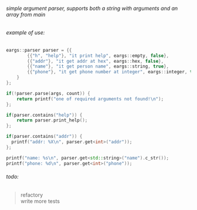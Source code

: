###### simple argument parser, supports both a string with arguments and an array from main

###### example of use:
```c++
eargs::parser parser = {{
        {{"h", "help"}, "it print help", eargs::empty, false},
        {{"addr"}, "it get addr at hex", eargs::hex, false},
        {{"name"}, "it get person name", eargs::string, true},
        {{"phone"}, "it get phone number at integer", eargs::integer, true}
    }
};

if(!parser.parse(args, count)) {
    return printf("one of required arguments not found!\n");
};

if(parser.contains("help")) {
    return parser.print_help();
};

if(parser.contains("addr")) {
  printf("addr: %X\n", parser.get<int>("addr"));
};

printf("name: %s\n", parser.get<std::string>("name").c_str());
printf("phone: %d\n", parser.get<int>("phone"));
```

###### todo:
> refactory <br>
> write more tests

